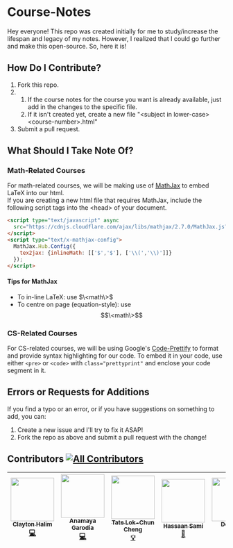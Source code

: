 # Course-Notes
Hey everyone!  This repo was created initially for me to study/increase the lifespan and legacy of my notes.  However, I realized that I could go further and make this open-source.  So, here it is!

## How Do I Contribute?
1. Fork this repo.
2.
   1. If the course notes for the course you want is already available, just add in the changes to the specific file.
   2. If it isn't created yet, create a new file "\<subject in lower-case\>\<course-number\>.html"
3. Submit a pull request.

## What Should I Take Note Of?
### Math-Related Courses
For math-related courses, we will be making use of [MathJax](https://www.mathjax.org/) to embed LaTeX into our html.  
If you are creating a new html file that requires MathJax, include the following script tags into the \<head\> of your document.
```html
<script type="text/javascript" async
  src="https://cdnjs.cloudflare.com/ajax/libs/mathjax/2.7.0/MathJax.js?config=TeX-MML-AM_CHTML">
</script>
<script type="text/x-mathjax-config">
  MathJax.Hub.Config({
    tex2jax: {inlineMath: [['$','$'], ['\\(','\\)']]}
  });
</script>
```
#### Tips for MathJax
 - To in-line LaTeX: use $\<math\>$
 - To centre on page (equation-style): use $$\<math\>$$
### CS-Related Courses
For CS-related courses, we will be using Google's [Code-Prettify](https://github.com/google/code-prettify) to format and provide syntax highlighting for our code.  To embed it in your code, use either ```<pre>``` or ```<code>``` with ```class="prettyprint"``` and enclose your code segment in it.

## Errors or Requests for Additions
 If you find a typo or an error, or if you have suggestions on something to add, you can:
 1. Create a new issue and I'll try to fix it ASAP!
 2. Fork the repo as above and submit a pull request with the change!

## Contributors [![All Contributors](https://img.shields.io/badge/all_contributors-5-orange.svg?style=flat-square)](#contributors)
<!-- ALL-CONTRIBUTORS-LIST:START - Do not remove or modify this section -->
| [<img src="https://avatars1.githubusercontent.com/u/3231840?v=4" width="100px;"/><br /><sub><b>Clayton Halim</b></sub>](http://claytonhalim.me)<br />[💻](https://github.com/theRoughCode/Course-Notes/commits?author=clayton-halim "Code") | [<img src="https://avatars1.githubusercontent.com/u/20635630?v=4" width="100px;"/><br /><sub><b>Anamaya Garodia</b></sub>](http://www.anamayagarodia.me)<br />[💻](https://github.com/theRoughCode/Course-Notes/commits?author=anamayagarodia "Code") | [<img src="https://avatars1.githubusercontent.com/u/18239310?v=4" width="100px;"/><br /><sub><b>Tate Lok-Chun Cheng</b></sub>](http://tate1010.me)<br />[💡](#example-tate1010 "Examples") | [<img src="https://avatars0.githubusercontent.com/u/19877964?v=4" width="100px;"/><br /><sub><b>Hassaan Sami</b></sub>](https://github.com/hsami10)<br />[🐛](https://github.com/theRoughCode/Course-Notes/issues?q=author%3Ahsami10 "Bug reports") | [<img src="https://avatars0.githubusercontent.com/u/5943822?v=4" width="100px;"/><br /><sub><b>Domingo</b></sub>](https://github.com/domingohui)<br />[💻](https://github.com/theRoughCode/Course-Notes/commits?author=domingohui "Code") |
| :---: | :---: | :---: | :---: | :---: |
<!-- ALL-CONTRIBUTORS-LIST:END -->
